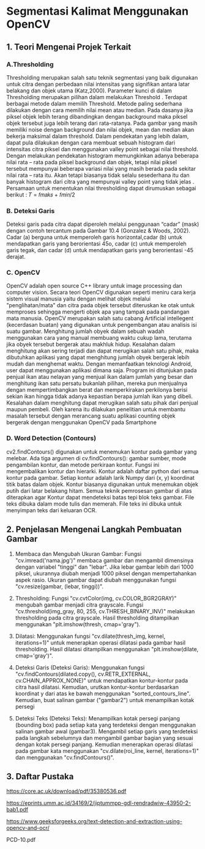 
# Segmentasi Kalimat Menggunakan OpenCV


## 1. Teori Mengenai Projek Terkait

### A.Thresholding

Thresholding merupakan salah satu teknik
segmentasi yang baik digunakan untuk citra
dengan perbedaan nilai intensitas yang
signifikan antara latar belakang dan objek
utama (Katz,2000).
Parameter kunci di dalam Thresholding
merupakan pilihan dalam melakukan
Threshold . Terdapat berbagai metode dalam
memilih Threshold. Metode paling sederhana
dilakukan dengan cara memilih nilai mean
atau median. Pada dasanya jika piksel objek
lebih terang dibandingkan dengan
background maka piksel objek tersebut juga
lebih terang dari rata-ratanya. Pada gambar
yang masih memiliki noise dengan
background dan nilai objek, mean dan
median akan bekerja maksimal dalam
threshold. Dalam pendekatan yang lebih
dalam, dapat pula dilakukan dengan cara
membuat sebuah histogram dari intensitas
citra piksel dan menggunakan valley point
sebagai nilai threshold. Dengan melakukan
pendekatan histogram memungkinkan
adanya beberapa nilai rata – rata pada piksel
background dan objek, tetapi nilai piksel
tersebut mempunyai beberapa variasi nilai
yang masih berada pada sekitar nilai rata –
rata itu. Akan tetapi biasanya tidak selalu
sesederhana itu dan banyak histogram dari
citra yang mempunyai valley point yang tidak
jelas . Persamaan untuk menentukan nilai
thresholding dapat dirumuskan sebagai
berikut :
𝑇 =
𝑓𝑚𝑎𝑘𝑠 + 𝑓𝑚𝑖𝑛/2

### B. Deteksi Garis

Deteksi garis pada citra dapat diperoleh melalui penggunaan “cadar” 
(mask) dengan contoh tercantum pada Gambar 10.4 (Gonzalez & Woods, 2002). 
Cadar (a) berguna untuk memperoleh garis horizontal,cadar (b) untuk mendapatkan garis yang berorientasi 45o, cadar (c) untuk memperoleh garis tegak, dan cadar (d) untuk mendapatkan garis yang berorientasi -45 derajat.

### C. OpenCV

OpenCV adalah open source C++ library untuk image processing dan
computer vision. Secara teori OpenCV digunakan seperti meniru cara kerja sistem
visual manusia yaitu dengan melihat objek melalui "penglihatan/mata" dan citra
pada objek tersebut diteruskan ke otak untuk memproses sehingga mengerti objek
apa yang tampak pada pandangan mata manusia. OpenCV merupakan salah satu
cabang Artificial intellegent (kecerdasan buatan) yang digunakan untuk
pengembangan atau analisis isi suatu gambar.
Menghitung jumlah obyek dalam sebuah wadah menggunakan cara yang
manual membuang waktu cukup lama, terutama jika obyek tersebut bergerak atau
makhluk hidup. Kesalahan dalam menghitung akan sering terjadi dan dapat
merugikan salah satu pihak, maka dibutuhkan aplikasi yang dapat menghitung
jumlah obyek bergerak lebih mudah dan menghemat waktu. Dengan
memanfaatkan teknologi Android, user dapat menggunakan aplikasi dimana saja.
Program ini ditunjukan pada penjual ikan atau nelayan yang menjual ikan
dalam jumlah yang besar dan menghitung ikan satu persatu bukanlah pilihan,
mereka pun menjualnya dengan mempertimbangkan berat dan memperkirakan
perkilonya berisi sekian ikan hingga tidak adanya kepastian berapa jumlah ikan
yang dibeli. Kesalahan dalam menghitung dapat merugikan salah satu pihak dari
penjual maupun pembeli. Oleh karena itu dilakukan penelitian untuk membantu
masalah tersebut dengan merancang suatu aplikasi counting objek bergerak
dengan menggunakan OpenCV pada Smartphone

### D. Word Detection (Contours)

cv2.findContours() digunakan untuk menemukan kontur pada gambar yang melebar. Ada tiga argumen di cv.findContours(): gambar sumber, mode pengambilan kontur, dan metode perkiraan kontur. 
Fungsi ini mengembalikan kontur dan hierarki. Kontur adalah daftar python dari semua kontur pada gambar. Setiap kontur adalah larik Numpy dari (x, y) koordinat titik batas dalam objek. Kontur biasanya digunakan untuk menemukan objek putih dari latar belakang hitam. Semua teknik pemrosesan gambar di atas diterapkan agar Kontur dapat mendeteksi batas tepi blok teks gambar. File teks dibuka dalam mode tulis dan memerah. File teks ini dibuka untuk menyimpan teks dari keluaran OCR.

## 2. Penjelasan Mengenai Langkah Pembuatan Gambar

1. Membaca dan Mengubah Ukuran Gambar: Fungsi "cv.imread('nama.jpg')" membaca gambar dan mengambil dimensinya dengan variabel "tinggi" dan "lebar". Jika lebar gambar lebih dari 1000 piksel, ukurannya diubah menjadi 1000 piksel dengan mempertahankan aspek rasio. Ukuran gambar dapat diubah menggunakan fungsi "cv.resize(gambar, (lebar, tinggi))".

2. Thresholding: Fungsi "cv.cvtColor(img, cv.COLOR_BGR2GRAY)" mengubah gambar menjadi citra grayscale. Fungsi "cv.threshold(img_gray, 80, 255, cv.THRESH_BINARY_INV)" melakukan thresholding pada citra grayscale. Hasil thresholding ditampilkan menggunakan "plt.imshow(thresh, cmap='gray").

3. Dilatasi: Menggunakan fungsi "cv.dilate(thresh_img, kernel, iterations=1)" untuk menerapkan operasi dilatasi pada gambar hasil thresholding. Hasil dilatasi ditampilkan menggunakan "plt.imshow(dilate, cmap='gray')".

4. Deteksi Garis (Deteksi Garis): Menggunakan fungsi "cv.findContours(dilated.copy(), cv.RETR_EXTERNAL, cv.CHAIN_APPROX_NONE)" untuk mendapatkan kontur-kontur pada citra hasil dilatasi. Kemudian, urutkan kontur-kontur berdasarkan koordinat y dari atas ke bawah menggunakan "sorted_contours_line". Kemudian, buat salinan gambar ("gambar2") untuk menampilkan kotak persegi

5. Deteksi Teks (Deteksi Teks): Menampilkan kotak persegi panjang (bounding box) pada setiap kata yang terdeteksi dengan menggunakan salinan gambar awal (gambar3). Mengambil setiap garis yang terdeteksi pada langkah sebelumnya dan mengambil gambar bagian yang sesuai dengan kotak persegi panjang. Kemudian menerapkan operasi dilatasi pada gambar kata menggunakan "cv.dilate(roi_line, kernel, iterations=1)" dan menggunakan "cv.findContours()".
  

## 3. Daftar Pustaka

https://core.ac.uk/download/pdf/35380536.pdf

https://eprints.umm.ac.id/34169/2/jiptummpp-gdl-rendradwiw-43950-2-bab1.pdf

https://www.geeksforgeeks.org/text-detection-and-extraction-using-opencv-and-ocr/

PCD-10.pdf
